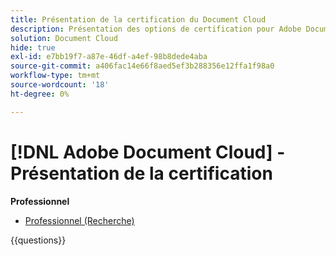 ```yaml
---
title: Présentation de la certification du Document Cloud
description: Présentation des options de certification pour Adobe Document Cloud
solution: Document Cloud
hide: true
exl-id: e7bb19f7-a87e-46df-a4ef-98b8dede4aba
source-git-commit: a406fac14e66f8aed5ef3b288356e12ffa1f98a0
workflow-type: tm+mt
source-wordcount: '18'
ht-degree: 0%

---
```


# [!DNL Adobe Document Cloud] - Présentation de la certification

**Professionnel**

* [Professionnel (Recherche)](/help/certifications/adc/adc-p-business.md) <!--AD0-D106-->

{{questions}}
